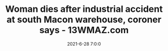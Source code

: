 ---
"title": "Woman dies after industrial accident at south Macon warehouse, coroner says - 13WMAZ.com"
"date": "2021-6-28 7:0:0"
"feed_name": "GOOGLENEWSINDUSTRIAL"
"feed_website": "https://news.google.com/search?q=industrial%2Bincident&hl=en-US&gl=US&ceid=US:en"
"feed_rss": "https://news.google.com/rss/search?q=industrial%2Bincident&hl=en-US&gl=US&ceid=US:en"
"link": "https://www.13wmaz.com/article/news/local/fatal-industrial-accident-at-south-macon-warehouse/93-ef4e32e7-8093-4c7d-8db5-a6c4fd38d544"
"file": "_posts/2021-1-1-a69a0ceafd865796e654ffc8b13cf2d267ad8870.md"
"accident": "1"
"drilling": "1"
---